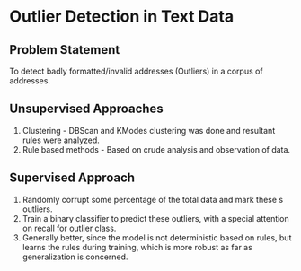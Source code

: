 # Outlier Detection in Text Data

## Problem Statement

To detect badly formatted/invalid addresses (Outliers) in a corpus of addresses.

## Unsupervised Approaches 

1. Clustering - DBScan and KModes clustering was done and resultant rules were analyzed.
2. Rule based methods - Based on crude analysis and observation of data.

## Supervised Approach

1. Randomly corrupt some percentage of the total data and mark these s outliers.
2. Train a binary classifier to predict these outliers, with a special attention on recall for outlier class.
3. Generally better, since the model is not deterministic based on rules, but learns the rules during training, which is more robust as far as generalization is concerned.
